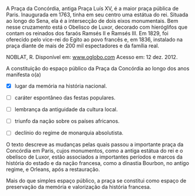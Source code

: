 

A Praça da Concórdia, antiga Praça Luís XV, é a maior praça pública de Paris. Inaugurada em 1763, tinha em seu centro uma estátua do rei. Situada ao longo do Sena, ela é a intersecção de dois eixos monumentais. Bem nesse cruzamento está o Obelisco de Luxor, decorado com hieróglifos que contam os reinados dos faraós Ramsés II e Ramsés III. Em 1829, foi oferecido pelo vice-rei do Egito ao povo francês e, em 1836, instalado na praça diante de mais de 200 mil espectadores e da família real.

NOBLAT, R. Disponível em: www.oglobo.com Acesso em: 12 dez. 2012.

A constituição do espaço público da Praça da Concórdia ao longo dos anos manifesta o(a)



- [x] lugar da memória na história nacional.
- [ ] caráter espontâneo das festas populares.
- [ ] lembrança da antiguidade da cultura local.
- [ ] triunfo da nação sobre os países africanos.
- [ ] declínio do regime de monarquia absolutista.


O texto descreve as mudanças pelas quais passou a importante praça da Concórdia em Paris, cujos monumentos, como a antiga estátua do rei e o obelisco de Luxor, estão associados a importantes períodos e marcos da história do estado e da nação francesa, como a dinastia Bourbon, no antigo regime, e Orleans, após a restauração.

Mais do que simples espaço público, a praça se constitui como espaço de preservação da memória e valorização da história francesa.

        